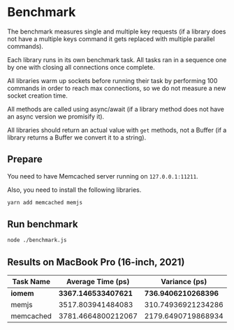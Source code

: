 # Benchmark

The benchmark measures single and multiple key requests (if a library does not have a multiple keys command it gets replaced with multiple parallel commands).

Each library runs in its own benchmark task. All tasks ran in a sequence one by one with closing all connections once complete.

All libraries warm up sockets before running their task by performing 100 commands in order to reach max connections, so we do not measure a new socket creation time.

All methods are called using async/await (if a library method does not have an async version we promisify it).

All libraries should return an actual value with `get` methods, not a Buffer (if a library returns a Buffer we convert it to a string).

## Prepare

You need to have Memcached server running on `127.0.0.1:11211`.

Also, you need to install the following libraries.

```sh
yarn add memcached memjs
```

## Run benchmark

```sh
node ./benchmark.js
```

## Results on MacBook Pro (16-inch, 2021)

|Task Name|Average Time (ps)|Variance (ps)|
|---------|-----------------|-------------|
|**iomem**|**3367.146533407621**|**736.9406210268396**|
|memjs|3517.803941484083|310.74936921234286|
|memcached|3781.4664800212067|2179.6490719868934|

